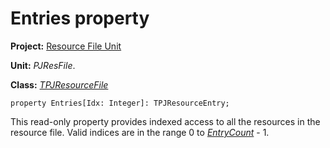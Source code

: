 <a href='Hidden comment: 
$Rev$
$Date$
'></a>

# Entries property #

**Project:** [Resource File Unit](ResFileUnit.md)

**Unit:** _PJResFile_.

**Class:** _[TPJResourceFile](TPJResourceFile.md)_

```
property Entries[Idx: Integer]: TPJResourceEntry;
```

This read-only property provides indexed access to all the resources in the resource file. Valid indices are in the range 0 to _[EntryCount](TPJResourceFileEntryCount.md)_ - 1.